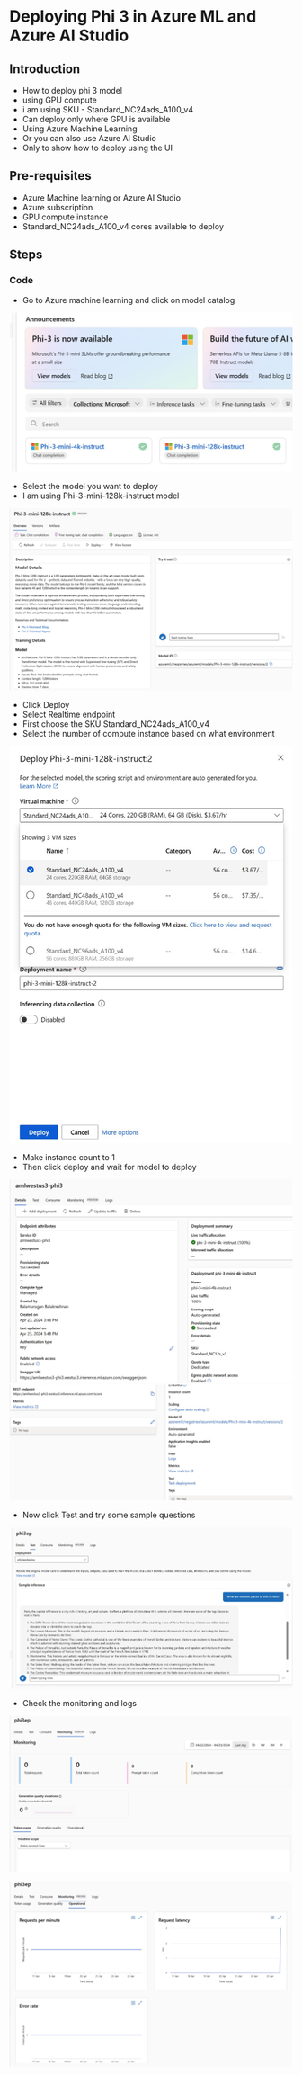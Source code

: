 # Deploying Phi 3 in Azure ML and Azure AI Studio

## Introduction

- How to deploy phi 3 model
- using GPU compute
- i am using SKU - Standard_NC24ads_A100_v4
- Can deploy only where GPU is available
- Using Azure Machine Learning
- Or you can also use Azure AI Studio
- Only to show how to deploy using the UI

## Pre-requisites

- Azure Machine learning or Azure AI Studio
- Azure subscription
- GPU compute instance
- Standard_NC24ads_A100_v4 cores available to deploy

## Steps

### Code

- Go to Azure machine learning and click on model catalog

![info](https://github.com/balakreshnan/Samples2024/blob/main/modelcatalog/images/phi3-3.jpg 'RagChat')

- Select the model you want to deploy
- I am using Phi-3-mini-128k-instruct model

![info](https://github.com/balakreshnan/Samples2024/blob/main/modelcatalog/images/phi3-4.jpg 'RagChat')

- Click Deploy
- Select Realtime endpoint
- First choose the SKU Standard_NC24ads_A100_v4
- Select the number of compute instance based on what environment

![info](https://github.com/balakreshnan/Samples2024/blob/main/modelcatalog/images/phi3-5.jpg 'RagChat')

- Make instance count to 1
- Then click deploy and wait for model to deploy

![info](https://github.com/balakreshnan/Samples2024/blob/main/modelcatalog/images/phi3-1.jpg 'RagChat')
![info](https://github.com/balakreshnan/Samples2024/blob/main/modelcatalog/images/phi3-2.jpg 'RagChat')

- Now click Test and try some sample questions

![info](https://github.com/balakreshnan/Samples2024/blob/main/modelcatalog/images/phi3-7.jpg 'RagChat')

- Check the monitoring and logs

![info](https://github.com/balakreshnan/Samples2024/blob/main/modelcatalog/images/phi3-8.jpg 'RagChat')

![info](https://github.com/balakreshnan/Samples2024/blob/main/modelcatalog/images/phi3-9.jpg 'RagChat')